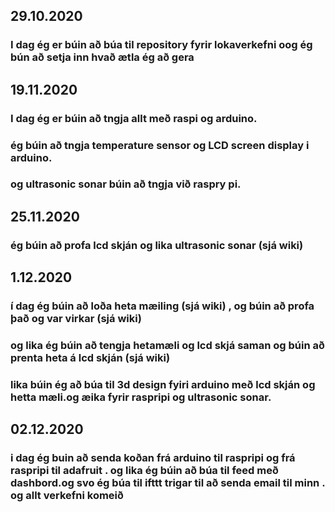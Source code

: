 ## 29.10.2020

### I dag ég er búin að búa til repository fyrir lokaverkefni oog ég bún að setja inn hvað ætla ég að gera

## 19.11.2020

### I dag ég er búin að tngja allt með raspi og arduino. 
### ég búin að tngja temperature sensor og LCD screen display i arduino.
### og ultrasonic sonar búin að tngja við raspry pi.


## 25.11.2020

### ég búin að profa lcd skján og lika  ultrasonic sonar (sjá wiki)


## 1.12.2020

### í dag ég búin að loða heta mæiling (sjá wiki) , og búin að profa það og var virkar (sjá wiki)
### og lika ég búin að tengja hetamæli og lcd skjá saman og búin að prenta heta á lcd skján (sjá wiki)
### lika búin ég að búa til 3d design fyiri arduino með lcd skján og hetta mæli.og æika fyrir raspripi og ultrasonic sonar.

## 02.12.2020

### i dag ég buin að senda koðan frá arduino til raspripi og frá raspripi til adafruit . og lika ég búin að búa til feed með dashbord.og svo ég búa til ifttt trigar til að senda email til minn . og allt verkefni komeið 
